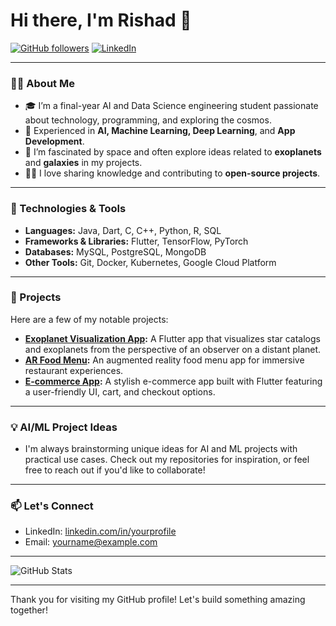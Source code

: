# Hi there, I'm Rishad 👋

[![GitHub followers](https://img.shields.io/github/followers/yourusername?style=social)](https://github.com/MrishadK)
[![LinkedIn](https://img.shields.io/badge/-LinkedIn-blue?style=flat&logo=Linkedin&logoColor=white)](https://www.linkedin.com/in/muhammed-rishad-k-a5341731b?utm_source=share&utm_campaign=share_via&utm_content=profile&utm_medium=android_app )

---

### 👨‍💻 About Me
- 🎓 I’m a final-year AI and Data Science engineering student passionate about technology, programming, and exploring the cosmos.
- 🚀 Experienced in **AI, Machine Learning, Deep Learning**, and **App Development**.
- 🌌 I’m fascinated by space and often explore ideas related to **exoplanets** and **galaxies** in my projects.
- 🧑‍🏫 I love sharing knowledge and contributing to **open-source projects**.

---

### 🔧 Technologies & Tools
- **Languages:** Java, Dart, C, C++, Python, R, SQL
- **Frameworks & Libraries:** Flutter, TensorFlow, PyTorch
- **Databases:** MySQL, PostgreSQL, MongoDB
- **Other Tools:** Git, Docker, Kubernetes, Google Cloud Platform

---

### 🌟 Projects
Here are a few of my notable projects:

- **[Exoplanet Visualization App](https://github.com/yourusername/exoplanet-visualization):** A Flutter app that visualizes star catalogs and exoplanets from the perspective of an observer on a distant planet.
- **[AR Food Menu](https://github.com/yourusername/ar-food-menu):** An augmented reality food menu app for immersive restaurant experiences.
- **[E-commerce App](https://github.com/yourusername/e-commerce-app):** A stylish e-commerce app built with Flutter featuring a user-friendly UI, cart, and checkout options.

---

### 💡 AI/ML Project Ideas
- I'm always brainstorming unique ideas for AI and ML projects with practical use cases. Check out my repositories for inspiration, or feel free to reach out if you'd like to collaborate!

---

### 📫 Let's Connect
- LinkedIn: [linkedin.com/in/yourprofile](https://www.linkedin.com/in/yourprofile)
- Email: yourname@example.com

---

![GitHub Stats](https://github-readme-stats.vercel.app/api?username=yourusername&show_icons=true&theme=radical)

---

Thank you for visiting my GitHub profile! Let's build something amazing together!
